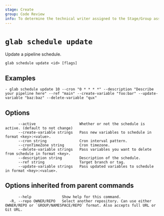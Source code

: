 ```yaml
---
stage: Create
group: Code Review
info: To determine the technical writer assigned to the Stage/Group associated with this page, see https://about.gitlab.com/handbook/product/ux/technical-writing/#assignments
---
```


<!--
This documentation is auto generated by a script.
Please do not edit this file directly. Run `make gen-docs` instead.
-->

# `glab schedule update`

Update a pipeline schedule.

```plaintext
glab schedule update <id> [flags]
```

## Examples

```plaintext
- glab schedule update 10 --cron "0 * * * *" --description "Describe your pipeline here" --ref "main" --create-variable "foo:bar" --update-variable "baz:baz" --delete-variable "qux"

```

## Options

```plaintext
      --active                    Whether or not the schedule is active. (default to not change)
      --create-variable strings   Pass new variables to schedule in format <key>:<value>.
      --cron string               Cron interval pattern.
      --cronTimeZone string       Cron timezone.
      --delete-variable strings   Pass variables you want to delete from schedule in format <key>.
      --description string        Description of the schedule.
      --ref string                Target branch or tag.
      --update-variable strings   Pass updated variables to schedule in format <key>:<value>.
```

## Options inherited from parent commands

```plaintext
      --help              Show help for this command.
  -R, --repo OWNER/REPO   Select another repository. Can use either OWNER/REPO or `GROUP/NAMESPACE/REPO` format. Also accepts full URL or Git URL.
```
